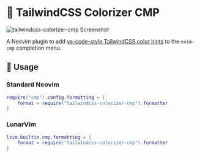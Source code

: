 # :rainbow: TailwindCSS Colorizer CMP

![tailwindcss-colorizer-cmp Screenshot](https://user-images.githubusercontent.com/226654/212435006-79c8bc44-547d-4424-b73e-b1c66d82f4c4.gif)

A Neovim plugin to add [vs-code-style TailwindCSS color hints](https://tailwindcss.com/docs/editor-setup) to the `nvim-cmp` completion menu.

## :rocket: Usage

### Standard Neovim

``` lua
require("cmp").config.formatting = {
    format = require("tailwindcss-colorizer-cmp").formatter
}
```

### LunarVim

``` lua
lvim.builtin.cmp.formatting = {
    format = require("tailwindcss-colorizer-cmp").formatter
}
```
